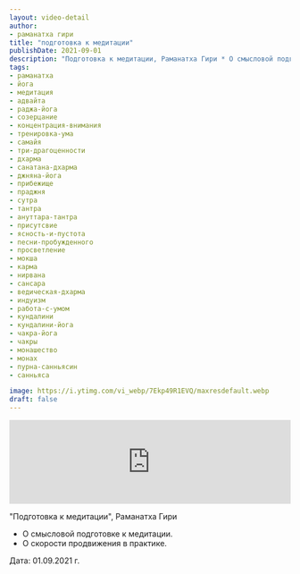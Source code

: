 ```yaml
---
layout: video-detail
author:
- раманатха гири
title: "подготовка к медитации"
publishDate: 2021-09-01
description: "Подготовка к медитации, Раманатха Гири * О смысловой подготовке к медитации. * О скорости продвижения в практике.   Дата  01.09.2021 г."
tags: 
- раманатха
- йога
- медитация
- адвайта
- раджа-йога
- созерцание
- концентрация-внимания
- тренировка-ума
- самайя
- три-драгоценности
- дхарма
- санатана-дхарма
- джняна-йога
- прибежище
- праджня
- сутра
- тантра
- ануттара-тантра
- присутсвие
- ясность-и-пустота
- песни-пробужденного
- просветление
- мокша
- карма
- нирвана
- сансара
- ведическая-дхарма
- индуизм
- работа-с-умом
- кундалини
- кундалини-йога
- чакра-йога
- чакры
- монашество
- монах
- пурна-санньясин
- санньяса

image: https://i.ytimg.com/vi_webp/7Ekp49R1EVQ/maxresdefault.webp
draft: false
---
```


<iframe width="100%" src="https://www.youtube.com/embed/7Ekp49R1EVQ" frameborder="0" allowfullscreen=""></iframe> 

 "Подготовка к медитации", Раманатха Гири

* О смысловой подготовке к медитации.
* О скорости продвижения в практике.

  
 Дата: 01.09.2021 г.

  

 